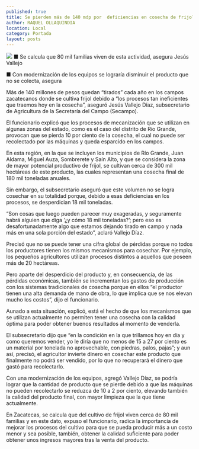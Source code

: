 ```yaml
---
published: true
title: Se pierden más de 140 mdp por  deficiencias en cosecha de frijol
author: RAQUEL OLLAQUINDIA
location: Local
category: Portada
layout: posts
---
```


![](http://i.imgur.com/X4bgpETm.jpg)
■ Se calcula que 80 mil familias viven de esta actividad, asegura Jesús Vallejo

■ Con modernización de los equipos se lograría disminuir el producto que no se colecta, asegura

Más de 140 millones de pesos quedan “tirados” cada año en los campos zacatecanos donde se cultiva frijol debido a “los procesos tan ineficientes que traemos hoy en la cosecha”, aseguró Jesús Vallejo Díaz, subsecretario de Agricultura de la Secretaría del Campo (Secampo).

El funcionario explicó que los procesos de mecanización que se utilizan en algunas zonas del estado, como es el caso del distrito de Río Grande, provocan que se pierda 10 por ciento de la cosecha, el cual no puede ser recolectado por las máquinas y queda esparcido en los campos.

En esta región, en la que se incluyen los municipios de Río Grande, Juan Aldama, Miguel Auza, Sombrerete y Saín Alto, y que se considera la zona de mayor potencial productivo de frijol, se cultivan cerca de 300 mil hectáreas de este producto, las cuales representan una cosecha final de 180 mil toneladas anuales.

Sin embargo, el subsecretario aseguró que este volumen no se logra cosechar en su totalidad porque, debido a esas deficiencias en los procesos, se desperdician 18 mil toneladas.

“Son cosas que luego pueden parecer muy exageradas, y seguramente habrá alguien que diga ‘¿y cómo 18 mil toneladas?’; pero eso es desafortunadamente algo que estamos dejando tirado en campo y nada más en una sola porción del estado”, aclaró Vallejo Díaz.

Precisó que no se puede tener una cifra global de pérdidas porque no todos los productores tienen los mismos mecanismos para cosechar. Por ejemplo, los pequeños agricultores utilizan procesos distintos a aquellos que poseen más de 20 hectáreas.

Pero aparte del desperdicio del producto y, en consecuencia, de las pérdidas económicas, también se incrementan los gastos de producción con los sistemas tradicionales de cosecha porque en ellos “el productor tienen una alta demanda de mano de obra, lo que implica que se nos elevan mucho los costos”, dijo el funcionario.

Aunado a esta situación, explicó, está el hecho de que los mecanismos que se utilizan actualmente no permiten tener una cosecha con la calidad óptima para poder obtener buenos resultados al momento de venderla. 

El subsecretario dijo que “en la condición en la que trillamos hoy en día y como queremos vender, yo le diría que no menos de 15 a 27 por ciento es un material por tonelada no aprovechable, con piedras, palos, pajas”; y aun así, precisó, el agricultor invierte dinero en cosechar este producto que finalmente no podrá ser vendido, por lo que no recuperará el dinero que gastó para recolectarlo.

Con una modernización de los equipos, agregó Vallejo Díaz, se podría lograr que la cantidad de producto que se pierde debido a que las máquinas no pueden recolectarlo se reduzca de 10 a 2 por ciento, elevando también la calidad del producto final, con mayor limpieza que la que tiene actualmente.

En Zacatecas, se calcula que del cultivo de frijol viven cerca de 80 mil familias y en este dato, expuso el funcionario, radica la importancia de mejorar los procesos del cultivo para que se pueda producir más a un costo menor y sea posible, también, obtener la calidad suficiente para poder obtener unos ingresos mayores tras la venta del producto.
